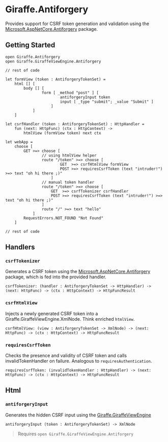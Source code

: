 # Giraffe.Antiforgery

Provides support for CSRF token generation and validation using the [Microsoft.AspNetCore.Antiforgery](https://www.nuget.org/packages/Microsoft.AspNetCore.Antiforgery/) package.

## Getting Started


```f#
open Giraffe.Antiforgery
open Giraffe.GiraffeViewEngine.Antiforgery

// rest of code

let formView (token : AntiforgeryTokenSet) = 
    html [] [
        body [] [
                form [ _method "post" ] [
                        antiforgeryInput token
                        input [ _type "submit"; _value "Submit" ]
                    ]                                
            ]
    ]
	
let csrfHandler (token : AntiforgeryTokenSet) : HttpHandler = 
    fun (next: HttpFunc) (ctx : HttpContext) ->                                
        htmlView (formView token) next ctx

let webApp =
    choose [
        GET >=> choose [
                // using htmlView helper
                route "/token" >=> choose [ 
                        GET  >=> csrfHtmlView formView
                        POST >=> requiresCsrfToken (text "intruder!") >=> text "oh hi there ;)" 
                    ]
                // manual token handler
                route "/token" >=> choose [ 
                    GET  >=> csrfTokenizer csrfHandler
                    POST >=> requiresCsrfToken (text "intruder!") >=> text "oh hi there ;)" 
                ]
                route "/" >=> text "hello" 
            ]
        RequestErrors.NOT_FOUND "Not Found"
    ]

// rest of code
```

## Handlers

### `csrfTokenizer`

Generates a CSRF token using the [Microsoft.AspNetCore.Antiforgery](https://www.nuget.org/packages/Microsoft.AspNetCore.Antiforgery/) package, which is fed into the provided handler.

```f#
csrfTokenizer: (handler : AntiforgeryTokenSet -> HttpHandler) -> (next: HttpFunc) -> (ctx : HttpContext) -> HttpFuncResult
```


### `csrfHtmlView`

Injects a newly generated CSRF token into a Giraffe.GiraffeViewEngine.XmlNode. Think enriched `htmlView`.

```f#
csrfHtmlView: (view : AntiforgeryTokenSet -> XmlNode) -> (next: HttpFunc) -> (ctx : HttpContext) -> HttpFuncResult
```


### `requiresCsrfToken` 

Checks the presence and validity of CSRF token and calls invalidTokenHandler on failure. Analogous to `requiresAuthentication`.

```f#
requiresCsrfToken: (invalidTokenHandler : HttpHandler) -> (next: HttpFunc) -> (ctx : HttpContext) -> HttpFuncResult
```

## Html

### `antiforgeryInput`

Generates the hidden CSRF input using the [Giraffe.GiraffeViewEngine](https://github.com/giraffe-fsharp/Giraffe/blob/master/src/Giraffe/GiraffeViewEngine.fs)

```f#
antiforgeryInput (token : AntiforgeryTokenSet) -> XmlNode
```

> Requires `open Giraffe.GiraffeViewEngine.Antiforgery`

